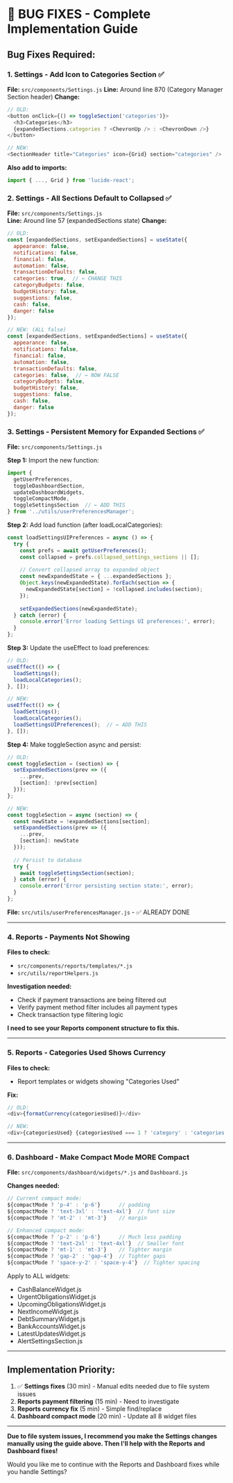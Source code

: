 # 🐛 BUG FIXES - Complete Implementation Guide

## **Bug Fixes Required:**

### **1. Settings - Add Icon to Categories Section** ✅
**File:** `src/components/Settings.js`
**Line:** Around line 870 (Category Manager Section header)
**Change:**
```javascript
// OLD:
<button onClick={() => toggleSection('categories')}>
  <h3>Categories</h3>
  {expandedSections.categories ? <ChevronUp /> : <ChevronDown />}
</button>

// NEW:
<SectionHeader title="Categories" icon={Grid} section="categories" />
```
**Also add to imports:**
```javascript
import { ..., Grid } from 'lucide-react';
```

### **2. Settings - All Sections Default to Collapsed** ✅
**File:** `src/components/Settings.js`  
**Line:** Around line 57 (expandedSections state)
**Change:**
```javascript
// OLD:
const [expandedSections, setExpandedSections] = useState({
  appearance: false,
  notifications: false,
  financial: false,
  automation: false,
  transactionDefaults: false,
  categories: true,  // ← CHANGE THIS
  categoryBudgets: false,
  budgetHistory: false,
  suggestions: false,
  cash: false,
  danger: false
});

// NEW: (ALL false)
const [expandedSections, setExpandedSections] = useState({
  appearance: false,
  notifications: false,
  financial: false,
  automation: false,
  transactionDefaults: false,
  categories: false,  // ← NOW FALSE
  categoryBudgets: false,
  budgetHistory: false,
  suggestions: false,
  cash: false,
  danger: false
});
```

### **3. Settings - Persistent Memory for Expanded Sections** ✅
**File:** `src/components/Settings.js`

**Step 1:** Import the new function:
```javascript
import {
  getUserPreferences,
  toggleDashboardSection,
  updateDashboardWidgets,
  toggleCompactMode,
  toggleSettingsSection  // ← ADD THIS
} from '../utils/userPreferencesManager';
```

**Step 2:** Add load function (after loadLocalCategories):
```javascript
const loadSettingsUIPreferences = async () => {
  try {
    const prefs = await getUserPreferences();
    const collapsed = prefs.collapsed_settings_sections || [];
    
    // Convert collapsed array to expanded object
    const newExpandedState = { ...expandedSections };
    Object.keys(newExpandedState).forEach(section => {
      newExpandedState[section] = !collapsed.includes(section);
    });
    
    setExpandedSections(newExpandedState);
  } catch (error) {
    console.error('Error loading Settings UI preferences:', error);
  }
};
```

**Step 3:** Update the useEffect to load preferences:
```javascript
// OLD:
useEffect(() => {
  loadSettings();
  loadLocalCategories();
}, []);

// NEW:
useEffect(() => {
  loadSettings();
  loadLocalCategories();
  loadSettingsUIPreferences();  // ← ADD THIS
}, []);
```

**Step 4:** Make toggleSection async and persist:
```javascript
// OLD:
const toggleSection = (section) => {
  setExpandedSections(prev => ({
    ...prev,
    [section]: !prev[section]
  }));
};

// NEW:
const toggleSection = async (section) => {
  const newState = !expandedSections[section];
  setExpandedSections(prev => ({
    ...prev,
    [section]: newState
  }));
  
  // Persist to database
  try {
    await toggleSettingsSection(section);
  } catch (error) {
    console.error('Error persisting section state:', error);
  }
};
```

**File:** `src/utils/userPreferencesManager.js` - ✅ ALREADY DONE

---

### **4. Reports - Payments Not Showing**
**Files to check:**
- `src/components/reports/templates/*.js`
- `src/utils/reportHelpers.js`

**Investigation needed:**
- Check if payment transactions are being filtered out
- Verify payment method filter includes all payment types
- Check transaction type filtering logic

**I need to see your Reports component structure to fix this.**

---

### **5. Reports - Categories Used Shows Currency**
**Files to check:**
- Report templates or widgets showing "Categories Used"

**Fix:**
```javascript
// OLD:
<div>{formatCurrency(categoriesUsed)}</div>

// NEW:
<div>{categoriesUsed} {categoriesUsed === 1 ? 'category' : 'categories'}</div>
```

---

### **6. Dashboard - Make Compact Mode MORE Compact**
**File:** `src/components/dashboard/widgets/*.js` and `Dashboard.js`

**Changes needed:**
```javascript
// Current compact mode:
${compactMode ? 'p-4' : 'p-6'}      // padding
${compactMode ? 'text-3xl' : 'text-4xl'}  // font size
${compactMode ? 'mt-2' : 'mt-3'}    // margin

// Enhanced compact mode:
${compactMode ? 'p-2' : 'p-6'}      // Much less padding
${compactMode ? 'text-2xl' : 'text-4xl'}  // Smaller font
${compactMode ? 'mt-1' : 'mt-3'}    // Tighter margin
${compactMode ? 'gap-2' : 'gap-4'}  // Tighter gaps
${compactMode ? 'space-y-2' : 'space-y-4'}  // Tighter spacing
```

Apply to ALL widgets:
- CashBalanceWidget.js
- UrgentObligationsWidget.js
- UpcomingObligationsWidget.js
- NextIncomeWidget.js
- DebtSummaryWidget.js
- BankAccountsWidget.js
- LatestUpdatesWidget.js
- AlertSettingsSection.js

---

## **Implementation Priority:**

1. ✅ **Settings fixes** (30 min) - Manual edits needed due to file system issues
2. **Reports payment filtering** (15 min) - Need to investigate
3. **Reports currency fix** (5 min) - Simple find/replace
4. **Dashboard compact mode** (20 min) - Update all 8 widget files

---

**Due to file system issues, I recommend you make the Settings changes manually using the guide above. Then I'll help with the Reports and Dashboard fixes!**

Would you like me to continue with the Reports and Dashboard fixes while you handle Settings?
